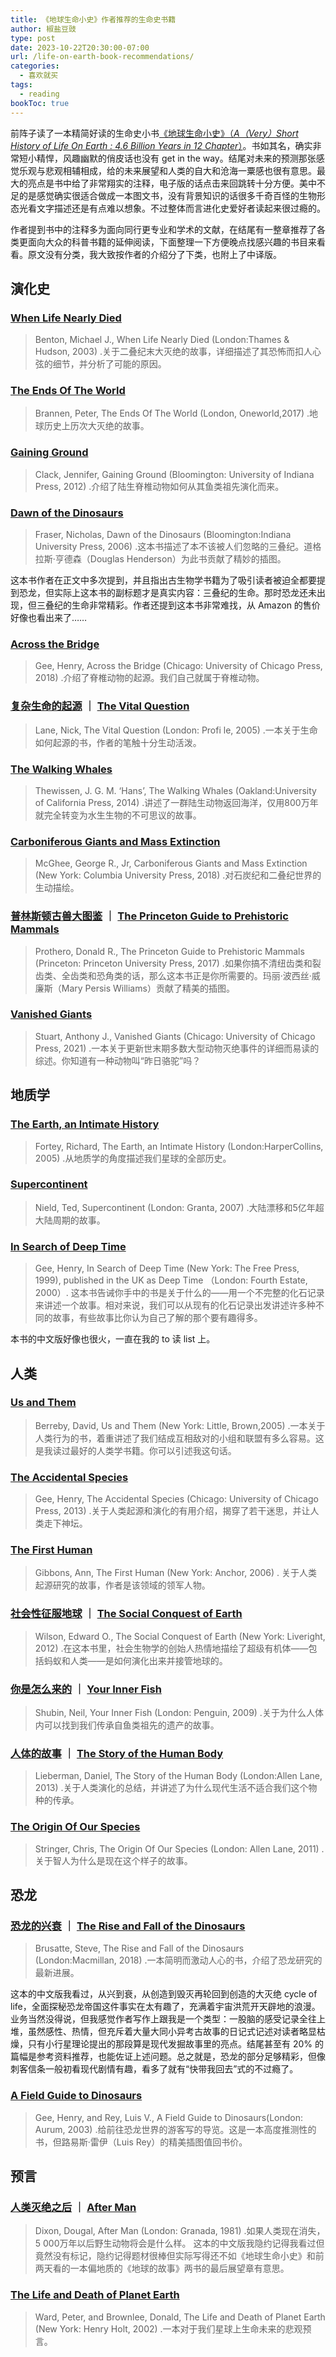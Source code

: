 ```yaml
---
title: 《地球生命小史》作者推荐的生命史书籍
author: 椒盐豆豉
type: post
date: 2023-10-22T20:30:00-07:00
url: /life-on-earth-book-recommendations/
categories:
  - 喜欢就买
tags:
  - reading
bookToc: true
---
```


前阵子读了一本精简好读的生命史小书[《地球生命小史》](https://book.douban.com/subject/36341093/)[（*A（Very）Short History of Life On Earth : 4.6 Billion Years in 12 Chapter*）](https://amzn.to/3QqnH56)。书如其名，确实非常短小精悍，风趣幽默的俏皮话也没有 get in the way。结尾对未来的预测那张感觉乐观与悲观相辅相成，给的未来展望和人类的自大和沧海一粟感也很有意思。最大的亮点是书中给了非常翔实的注释，电子版的话点击来回跳转十分方便。美中不足的是感觉确实很适合做成一本图文书，没有背景知识的话很多千奇百怪的生物形态光看文字描述还是有点难以想象。不过整体而言进化史爱好者读起来很过瘾的。

作者提到书中的注释多为面向同行更专业和学术的文献，在结尾有一整章推荐了各类更面向大众的科普书籍的延伸阅读，下面整理一下方便晚点找感兴趣的书目来看看。原文没有分类，我大致按作者的介绍分了下类，也附上了中译版。

<!--more-->
## 演化史
### [When Life Nearly Died](https://amzn.to/408inXh)
> Benton, Michael J., When Life Nearly Died (London:Thames & Hudson, 2003) .关于二叠纪末大灭绝的故事，详细描述了其恐怖而扣人心弦的细节，并分析了可能的原因。

### [The Ends Of The World](https://amzn.to/496jJWI)
>  Brannen, Peter, The Ends Of The World (London, Oneworld,2017) .地球历史上历次大灭绝的故事。

### [Gaining Ground](https://amzn.to/3FxVv9W)
> Clack, Jennifer, Gaining Ground (Bloomington: University of Indiana Press, 2012) .介绍了陆生脊椎动物如何从其鱼类祖先演化而来。

### [Dawn of the Dinosaurs](https://amzn.to/3Qqo5AA)
> Fraser, Nicholas, Dawn of the Dinosaurs (Bloomington:Indiana University Press, 2006) .这本书描述了本不该被人们忽略的三叠纪。道格拉斯·亨德森（Douglas Henderson）为此书贡献了精妙的插图。

这本书作者在正文中多次提到，并且指出古生物学书籍为了吸引读者被迫全都要提到恐龙，但实际上这本书的副标题才是真实内容：三叠纪的生命。那时恐龙还未出现，但三叠纪的生命非常精彩。作者还提到这本书非常难找，从 Amazon 的售价好像也看出来了……

### [Across the Bridge](https://amzn.to/46xDNPX)
> Gee, Henry, Across the Bridge (Chicago: University of Chicago Press, 2018) .介绍了脊椎动物的起源。我们自己就属于脊椎动物。

### [复杂生命的起源](https://book.douban.com/subject/35221093/) ｜ [The Vital Question](https://amzn.to/3FuYr7i)
> Lane, Nick, The Vital Question (London: Profi le, 2005) .一本关于生命如何起源的书，作者的笔触十分生动活泼。

### [The Walking Whales](https://amzn.to/3tS4JLC)
> Thewissen, J. G. M. ‘Hans’, The Walking Whales (Oakland:University of California Press, 2014) .讲述了一群陆生动物返回海洋，仅用800万年就完全转变为水生生物的不可思议的故事。

### [Carboniferous Giants and Mass Extinction](https://amzn.to/3QCBmWZ)
> McGhee, George R., Jr, Carboniferous Giants and Mass Extinction (New York: Columbia University Press, 2018) .对石炭纪和二叠纪世界的生动描绘。

### [普林斯顿古兽大图鉴](https://book.douban.com/subject/35565907/) ｜ [The Princeton Guide to Prehistoric Mammals](https://amzn.to/3S76cb5)
> Prothero, Donald R., The Princeton Guide to Prehistoric Mammals (Princeton: Princeton University Press, 2017) .如果你搞不清纽齿类和裂齿类、全齿类和恐角类的话，那么这本书正是你所需要的。玛丽·波西丝·威廉斯（Mary Persis Williams）贡献了精美的插图。

### [Vanished Giants](https://amzn.to/3SawCIX)
> Stuart, Anthony J., Vanished Giants (Chicago: University of Chicago Press, 2021) .一本关于更新世末期多数大型动物灭绝事件的详细而易读的综述。你知道有一种动物叫“昨日骆驼”吗？

## 地质学
### [The Earth, an Intimate History](https://amzn.to/3Ma4guA)
> Fortey, Richard, The Earth, an Intimate History (London:HarperCollins, 2005) .从地质学的角度描述我们星球的全部历史。

### [Supercontinent](https://amzn.to/3Qv9gwJ)
> Nield, Ted, Supercontinent (London: Granta, 2007) .大陆漂移和5亿年超大陆周期的故事。

### [In Search of Deep Time](https://amzn.to/3Qs8sZl)
> Gee, Henry, In Search of Deep Time (New York: The Free Press, 1999), published in the UK as Deep Time （London: Fourth Estate, 2000）. 这本书告诫你手中的书是关于什么的——用一个不完整的化石记录来讲述一个故事。相对来说，我们可以从现有的化石记录出发讲述许多种不同的故事，有些故事比你认为自己了解的那个要有趣得多。

本书的中文版好像也很火，一直在我的 to 读 list 上。

## 人类
### [Us and Them](https://amzn.to/497KRoi)
> Berreby, David, Us and Them (New York: Little, Brown,2005) .一本关于人类行为的书，着重讲述了我们结成互相敌对的小组和联盟有多么容易。这是我读过最好的人类学书籍。你可以引述我这句话。

### [The Accidental Species](https://amzn.to/3Q6q9we)
> Gee, Henry, The Accidental Species (Chicago: University of Chicago Press, 2013) .关于人类起源和演化的有用介绍，揭穿了若干迷思，并让人类走下神坛。

### [The First Human](https://amzn.to/3QfyqhA)
> Gibbons, Ann, The First Human (New York: Anchor, 2006) . 关于人类起源研究的故事，作者是该领域的领军人物。

### [社会性征服地球](https://book.douban.com/subject/36255836/) ｜ [The Social Conquest of Earth](https://amzn.to/3QrXvGb)
> Wilson, Edward O., The Social Conquest of Earth (New York: Liveright, 2012) .在这本书里，社会生物学的创始人热情地描绘了超级有机体——包括蚂蚁和人类——是如何演化出来并接管地球的。

### [你是怎么来的](https://book.douban.com/subject/3908844/) ｜ [Your Inner Fish](https://amzn.to/3Fst7WR)
> Shubin, Neil, Your Inner Fish (London: Penguin, 2009) .关于为什么人体内可以找到我们传承自鱼类祖先的遗产的故事。

### [人体的故事](https://book.douban.com/subject/27052052/) ｜ [The Story of the Human Body](https://amzn.to/491S1dA)
> Lieberman, Daniel, The Story of the Human Body (London:Allen Lane, 2013) .关于人类演化的总结，并讲述了为什么现代生活不适合我们这个物种的传承。

### [The Origin Of Our Species](https://amzn.to/3tBb9ic)
> Stringer, Chris, The Origin Of Our Species (London: Allen Lane, 2011) .关于智人为什么是现在这个样子的故事。

## 恐龙
### [恐龙的兴衰](https://book.douban.com/subject/35081676/)  ｜ [The Rise and Fall of the Dinosaurs](https://amzn.to/3Q69NDN)
> Brusatte, Steve, The Rise and Fall of the Dinosaurs (London:Macmillan, 2018) .一本简明而激动人心的书，介绍了恐龙研究的最新进展。

这本的中文版我看过，从兴到衰，从创造到毁灭再轮回到创造的大灭绝 cycle of life，全面探秘恐龙帝国这件事实在太有趣了，充满着宇宙洪荒开天辟地的浪漫。业务当然没得说，但我感觉作者写作上跟我是一个类型：一股脑的感受记录全往上堆，虽然感性、热情，但充斥着大量大同小异考古故事的日记式记述对读者略显枯燥，只有小行星理论提出的那段算是现代发掘故事里的亮点。结尾甚至有 20% 的篇幅是参考资料推荐，也能佐证上述问题。总之就是，恐龙的部分足够精彩，但像刺客信条一般初看现代剧情有趣，看多了就有“快带我回去”式的不过瘾了。

### [A Field Guide to Dinosaurs](https://amzn.to/3Fphd05)
> Gee, Henry, and Rey, Luis V., A Field Guide to Dinosaurs(London: Aurum, 2003) .给前往恐龙世界的游客写的导览。这是一本高度推测性的书，但路易斯·雷伊（Luis Rey）的精美插图值回书价。

## 预言
### [人类灭绝之后](https://book.douban.com/subject/34917818/) ｜ [After Man](https://amzn.to/46YNMgR)
> Dixon, Dougal, After Man (London: Granada, 1981) .如果人类现在消失，5 000万年以后野生动物将会是什么样。
这本的中文版我隐约记得我看过但竟然没有标记，隐约记得题材很棒但实际写得还不如《地球生命小史》和前两天看的一本偏地质的《地球的故事》两书的最后展望章有意思。

### [The Life and Death of Planet Earth](https://amzn.to/45IBsjK)
> Ward, Peter, and Brownlee, Donald, The Life and Death of Planet Earth (New York: Henry Holt, 2002) .一本对于我们星球上生命未来的悲观预言。


